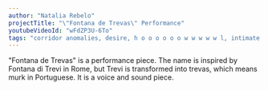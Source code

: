```yaml
---
author: "Natalia Rebelo"
projectTitle: "\"Fontana de Trevas\" Performance"
youtubeVideoId: "wFdZP3U-6To"
tags: "corridor anomalies, desire, h o o o o o o w w w w w l, intimate interfaces, path stop, practices of ourselves, terror of relationship"
---
```

"Fontana de Trevas" is a performance piece. The name is inspired by Fontana di Trevi in Rome, but Trevi is transformed into trevas, which means murk in Portuguese. It is a voice and sound piece.
